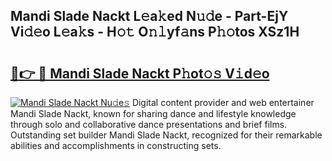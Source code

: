 ## Mandi Slade Nackt L𝚎a𝚔ed N𝚞𝚍e - Part-EjY Vi𝚍𝚎o L𝚎a𝚔s - H𝚘𝚝 O𝚗𝚕yf𝚊ns P𝚑𝚘tos XSz1H

# <h2><a href="http://kf5xhci.oniu.top/?m=Mandi+Slade+Nackt">🔗👉 🔴 Mandi Slade Nackt P𝚑ot𝚘𝚜 V𝚒d𝚎o</a></h2>

[![Mandi Slade Nackt Nu𝚍e𝚜](https://i.imgur.com/0qMVB7G.gif)](http://kf5xhci.oniu.top/?m=Mandi+Slade+Nackt)
Digital content provider and web entertainer Mandi Slade Nackt, known for sharing dance and lifestyle knowledge through solo and collaborative dance presentations and brief films. Outstanding set builder Mandi Slade Nackt, recognized for their remarkable abilities and accomplishments in constructing sets.  
